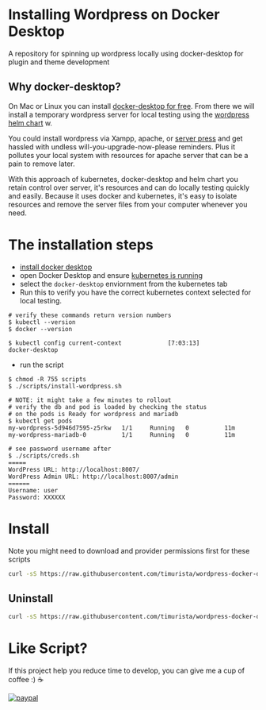 # Installing Wordpress on Docker Desktop
A repository for spinning up wordpress locally using docker-desktop for plugin and theme development

## Why docker-desktop?
On Mac or Linux you can install [docker-desktop for free](https://www.docker.com/products/docker-desktop). From there we will install a temporary wordpress server for local testing using the [wordpress helm chart]() w.

You could install wordpress via Xampp, apache, or [server press](https://serverpress.com/) and get hassled with undless will-you-upgrade-now-please reminders. Plus it pollutes your local system with resources for apache server that can be a pain to remove later.

With this approach of kubernetes, docker-desktop and helm chart you retain control over server, it's resources and can do locally testing quickly and easily. Because it uses docker and kubernetes, it's easy to isolate resources and remove the server files from your computer whenever you need.

# The installation steps

- [install docker desktop](https://www.docker.com/products/docker-desktop)
- open Docker Desktop and ensure [kubernetes is running](https://birthday.play-with-docker.com/kubernetes-docker-desktop/)
- select the `docker-desktop` enviornment from the kubernetes tab
- Run this to verify you have the correct kubernetes context selected for local testing.
```shell
# verify these commands return version numbers
$ kubectl --version
$ docker --version

$ kubectl config current-context             [7:03:13]
docker-desktop
```
- run the script
```
$ chmod -R 755 scripts
$ ./scripts/install-wordpress.sh

# NOTE: it might take a few minutes to rollout
# verify the db and pod is loaded by checking the status
# on the pods is Ready for wordpress and mariadb
$ kubectl get pods
my-wordpress-5d946d7595-z5rkw   1/1     Running   0          11m
my-wordpress-mariadb-0          1/1     Running   0          11m

# see password username after
$ ./scripts/creds.sh
=====
WordPress URL: http://localhost:8007/
WordPress Admin URL: http://localhost:8007/admin
======
Username: user
Password: XXXXXX
```


# Install
Note you might need to download and provider permissions first for these scripts

```sh
curl -sS https://raw.githubusercontent.com/timurista/wordpress-docker-desktop-install/main/scripts/install-wordpress.sh | sh -
```

## Uninstall
```sh
curl -sS https://raw.githubusercontent.com/timurista/wordpress-docker-desktop-install/main/scripts/uninstall-wordpress.sh | sh -
```

# Like Script?
If this project help you reduce time to develop, you can give me a cup of coffee :) ☕

[![paypal](https://www.paypalobjects.com/en_US/i/btn/btn_donateCC_LG.gif)](https://www.paypal.com/donate?hosted_button_id=A338GSX8EWG8G)
